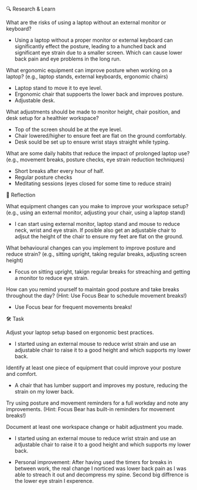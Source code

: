
🔍 Research & Learn

What are the risks of using a laptop without an external monitor or keyboard?

- Using a laptop without a proper monitor or external keyboard can significantly effect the posture, leading to a hunched back and significant eye strain due to a smaller screen. Which can cause lower back pain and eye problems in the long run.

What ergonomic equipment can improve posture when working on a laptop? (e.g., laptop stands, external keyboards, ergonomic chairs)

- Laptop stand to move it to eye level.
- Ergonomic chair that suppoerts the lower back and improves posture.
- Adjustable desk.

What adjustments should be made to monitor height, chair position, and desk setup for a healthier workspace?

- Top of the screen should be at the eye level.
- Chair lowered/higher to ensure feet are flat on the ground comfortably.
- Desk sould be set up to ensure wrist stays straight while typing.

What are some daily habits that reduce the impact of prolonged laptop use? (e.g., movement breaks, posture checks, eye strain reduction techniques)

- Short breaks after every hour of half.
- Regular posture checks
- Meditating sessions (eyes closed for some time to reduce strain)

📝 Reflection

What equipment changes can you make to improve your workspace setup? (e.g., using an external monitor, adjusting your chair, using a laptop stand)

- I can start using external monitor, laptop stand and mouse to reduce neck, wrist and eye strain. If posible also get an adjustable chair to adjsut the height of the chair to ensure my feet are flat on the ground.

What behavioural changes can you implement to improve posture and reduce strain? (e.g., sitting upright, taking regular breaks, adjusting screen height)

- Focus on sitting upright, takign regular breaks for streaching and getting a monitor to reduce eye strain.

How can you remind yourself to maintain good posture and take breaks throughout the day? (Hint: Use Focus Bear to schedule movement breaks!)

- Use Focus bear for frequent movements breaks!

🛠️ Task

Adjust your laptop setup based on ergonomic best practices.

- I started using an external mouse to reduce wrist strain and use an adjustable chair to raise it to a good height and which supports my lower back.

Identify at least one piece of equipment that could improve your posture and comfort.

- A chair that has lumber support and improves my posture, reducing the strain on my lower back.

Try using posture and movement reminders for a full workday and note any improvements. (Hint: Focus Bear has built-in reminders for movement breaks!)

Document at least one workspace change or habit adjustment you made.

- I started using an external mouse to reduce wrist strain and use an adjustable chair to raise it to a good height and which supports my lower back.

- Personal improvement: After having used the timers for breaks in between work, the real change I norticed was lower back pain as I was able to streach it out and decompress my spine. Second big diffrence is the lower eye strain I experence.

